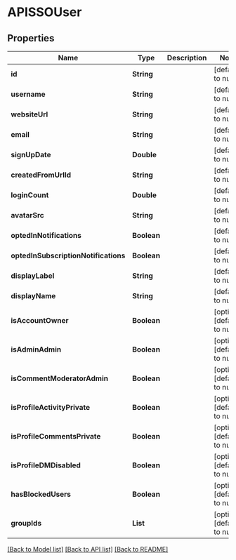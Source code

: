 # APISSOUser
## Properties

| Name | Type | Description | Notes |
|------------ | ------------- | ------------- | -------------|
| **id** | **String** |  | [default to null] |
| **username** | **String** |  | [default to null] |
| **websiteUrl** | **String** |  | [default to null] |
| **email** | **String** |  | [default to null] |
| **signUpDate** | **Double** |  | [default to null] |
| **createdFromUrlId** | **String** |  | [default to null] |
| **loginCount** | **Double** |  | [default to null] |
| **avatarSrc** | **String** |  | [default to null] |
| **optedInNotifications** | **Boolean** |  | [default to null] |
| **optedInSubscriptionNotifications** | **Boolean** |  | [default to null] |
| **displayLabel** | **String** |  | [default to null] |
| **displayName** | **String** |  | [default to null] |
| **isAccountOwner** | **Boolean** |  | [optional] [default to null] |
| **isAdminAdmin** | **Boolean** |  | [optional] [default to null] |
| **isCommentModeratorAdmin** | **Boolean** |  | [optional] [default to null] |
| **isProfileActivityPrivate** | **Boolean** |  | [optional] [default to null] |
| **isProfileCommentsPrivate** | **Boolean** |  | [optional] [default to null] |
| **isProfileDMDisabled** | **Boolean** |  | [optional] [default to null] |
| **hasBlockedUsers** | **Boolean** |  | [optional] [default to null] |
| **groupIds** | **List** |  | [optional] [default to null] |

[[Back to Model list]](../README.md#documentation-for-models) [[Back to API list]](../README.md#documentation-for-api-endpoints) [[Back to README]](../README.md)

